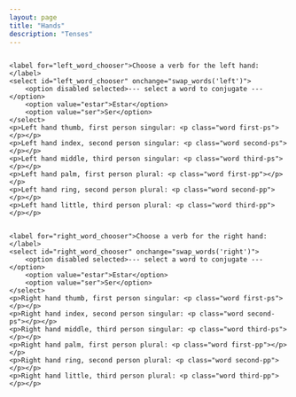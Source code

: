 ```yaml
---
layout: page
title: "Hands"
description: "Tenses"
---
```

<script src="{{ base.url | prepend: site.url }}/resources/js/words.js"></script>
<script src="{{ base.url | prepend: site.url }}/resources/js/word_changing.js"></script>
<div id="left_hand">

<div class="dropdown" style="float:left;">
<div class="dropdown-content" style="left:0;">

	<label for="left_word_chooser">Choose a verb for the left hand:</label>
	<select id="left_word_chooser" onchange="swap_words('left')">
		<option disabled selected>--- select a word to conjugate ---</option>
		<option value="estar">Estar</option>
		<option value="ser">Ser</option>
	</select>
	<p>Left hand thumb, first person singular: <p class="word first-ps"></p></p>
	<p>Left hand index, second person singular: <p class="word second-ps"></p></p>
	<p>Left hand middle, third person singular: <p class="word third-ps"></p></p>
	<p>Left hand palm, first person plural: <p class="word first-pp"></p></p>
	<p>Left hand ring, second person plural: <p class="word second-pp"></p></p>
	<p>Left hand little, third person plural: <p class="word third-pp"></p></p>

</div>
</div>
</div>


<div id="right_hand">

<div class="dropdown" style="float:right;">
<div class="dropdown-content">

	<label for="right_word_chooser">Choose a verb for the right hand:</label>
	<select id="right_word_chooser" onchange="swap_words('right')">
		<option disabled selected>--- select a word to conjugate ---</option>
		<option value="estar">Estar</option>
		<option value="ser">Ser</option>
	</select>
	<p>Right hand thumb, first person singular: <p class="word first-ps"></p></p>
	<p>Right hand index, second person singular: <p class="word second-ps"></p></p>
	<p>Right hand middle, third person singular: <p class="word third-ps"></p></p>
	<p>Right hand palm, first person plural: <p class="word first-pp"></p></p>
	<p>Right hand ring, second person plural: <p class="word second-pp"></p></p>
	<p>Right hand little, third person plural: <p class="word third-pp"></p></p>
</div>
</div>
</div>